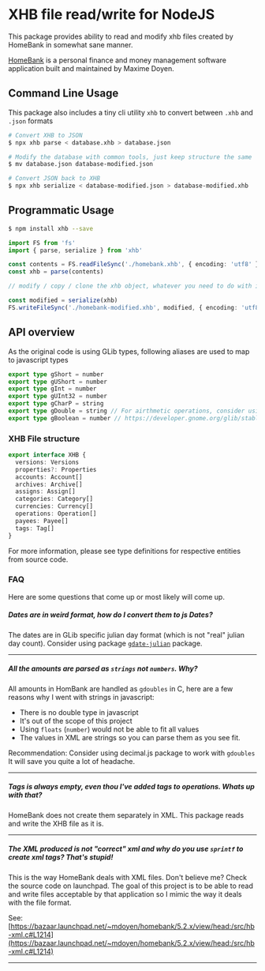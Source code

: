 # XHB file read/write for NodeJS

This package provides ability to read and modify xhb files created by HomeBank in somewhat sane manner.

[HomeBank](http://homebank.free.fr/) is a personal finance and money management software application built and
maintained by Maxime Doyen.

## Command Line Usage
This package also includes a tiny cli utility `xhb` to convert between `.xhb` and `.json` formats

```bash
# Convert XHB to JSON
$ npx xhb parse < database.xhb > database.json

# Modify the database with common tools, just keep structure the same
$ mv database.json database-modified.json

# Convert JSON back to XHB
$ npx xhb serialize < database-modified.json > database-modified.xhb
```

## Programmatic Usage

```bash
$ npm install xhb --save
```

```typescript
import FS from 'fs'
import { parse, serialize } from 'xhb'

const contents = FS.readFileSync('./homebank.xhb', { encoding: 'utf8' })
const xhb = parse(contents)

// modify / copy / clone the xhb object, whatever you need to do with it.

const modified = serialize(xhb)
FS.writeFileSync('./homebank-modified.xhb', modified, { encoding: 'utf8' })
```

## API overview

As the original code is using GLib types, following aliases are used to map to javascript types

```typescript
export type gShort = number
export type gUShort = number
export type gInt = number
export type gUInt32 = number
export type gCharP = string
export type gDouble = string // For airthmetic operations, consider using decimal.js
export type gBoolean = number // https://developer.gnome.org/glib/stable/glib-Basic-Types.html#gboolean
```

### XHB File structure

```typescript
export interface XHB {
  versions: Versions
  properties?: Properties
  accounts: Account[]
  archives: Archive[]
  assigns: Assign[]
  categories: Category[]
  currencies: Currency[]
  operations: Operation[]
  payees: Payee[]
  tags: Tag[]
}
```

For more information, please see type definitions for respective entities from source code.

### FAQ

Here are some questions that come up or most likely will come up.

##### Dates are in weird format, how do I convert them to js Dates?

The dates are in GLib specific julian day format (which is not "real" julian day count). Consider using
package [`gdate-julian`](https://github.com/hertzg/node-gdate-julian) package.

---

##### All the amounts are parsed as `strings` not `numbers`. Why?

All amounts in HomBank are handled as `gdoubles` in C, here are a few reasons why I went with strings in javascript:

- There is no double type in javascript
- It's out of the scope of this project
- Using `floats` (`number`) would not be able to fit all values
- The values in XML are strings so you can parse them as you see fit.

Recommendation:
Consider using decimal.js package to work with `gdoubles` It will save you quite a lot of headache.

---

##### Tags is always empty, even thou I've added tags to operations. Whats up with that?

HomeBank does not create them separately in XML. This package reads and write the XHB file as it is.

---

##### The XML produced is not "correct" xml and why do you use `sprintf` to create xml tags? That's stupid!

This is the way HomeBank deals with XML files. Don't believe me? Check the source code on launchpad. The goal of this
project is to be able to read and write files acceptable by that application so I mimic the way it deals with the file
format.

See: [https://bazaar.launchpad.net/~mdoyen/homebank/5.2.x/view/head:/src/hb-xml.c#L1214](https://bazaar.launchpad.net/~mdoyen/homebank/5.2.x/view/head:/src/hb-xml.c#L1214)

---
